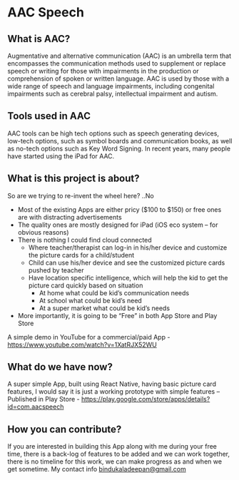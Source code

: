 # AAC Speech

## What is AAC?
Augmentative and alternative communication (AAC) is an umbrella term that encompasses the communication methods used to supplement or replace speech or writing for those with impairments in the production or comprehension of spoken or written language. AAC is used by those with a wide range of speech and language impairments, including congenital impairments such as cerebral palsy, intellectual impairment and autism.
## Tools used in AAC
AAC tools can be high tech options such as speech generating devices, low-tech options, such as symbol boards and communication books, as well as no-tech options such as Key Word Signing. In recent years, many people have started using the iPad for AAC.
## What is this project is about?
So are we trying to re-invent the wheel here? ..No
* Most of the existing Apps are either pricy ($100 to $150) or free ones are with distracting advertisements
* The quality ones are mostly designed for iPad (iOS eco system – for obvious reasons)
* There is nothing I could find cloud connected
    * Where teacher/therapist can log-in in his/her device and customize the picture cards for a child/student
    * Child can use his/her device and see the customized picture cards pushed by teacher
    * Have location specific intelligence, which will help the kid to get the picture card quickly based on situation
        *  At home what could be kid’s communication needs 
        *  At school what could be kid’s need
        *  At a super market what could be kid’s needs
* More importantly, it is going to be “Free” in both App Store and Play Store

A simple demo in YouTube for a commercial/paid App - https://www.youtube.com/watch?v=1XatRJX52WU

## What do we have now?
A super simple App, built using React Native, having basic picture card features, I would say it is just a working prototype with simple features – Published in Play Store - https://play.google.com/store/apps/details?id=com.aacspeech
## How you can contribute?
If you are interested in building this App along with me during your free time, there is a back-log of features to be added and we can work together, there is no timeline for this work, we can make progress as and when we get sometime. My contact info bindukaladeepan@gmail.com
